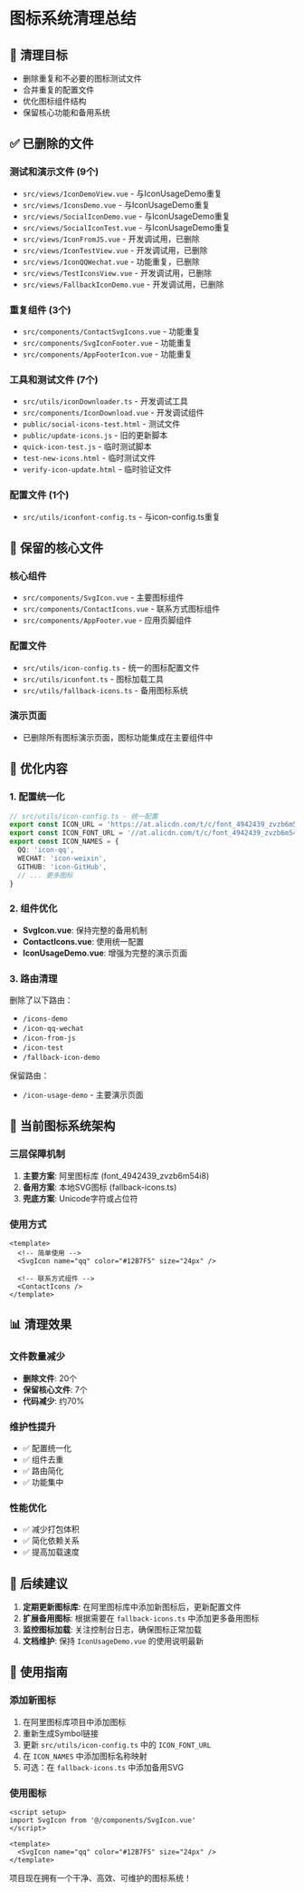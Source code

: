 # 图标系统清理总结

## 🎯 清理目标

- 删除重复和不必要的图标测试文件
- 合并重复的配置文件
- 优化图标组件结构
- 保留核心功能和备用系统

## ✅ 已删除的文件

### 测试和演示文件 (9个)

- `src/views/IconDemoView.vue` - 与IconUsageDemo重复
- `src/views/IconsDemo.vue` - 与IconUsageDemo重复
- `src/views/SocialIconDemo.vue` - 与IconUsageDemo重复
- `src/views/SocialIconTest.vue` - 与IconUsageDemo重复
- `src/views/IconFromJS.vue` - 开发调试用，已删除
- `src/views/IconTestView.vue` - 开发调试用，已删除
- `src/views/IconQQWechat.vue` - 功能重复，已删除
- `src/views/TestIconsView.vue` - 开发调试用，已删除
- `src/views/FallbackIconDemo.vue` - 开发调试用，已删除

### 重复组件 (3个)

- `src/components/ContactSvgIcons.vue` - 功能重复
- `src/components/SvgIconFooter.vue` - 功能重复
- `src/components/AppFooterIcon.vue` - 功能重复

### 工具和测试文件 (7个)

- `src/utils/iconDownloader.ts` - 开发调试工具
- `src/components/IconDownload.vue` - 开发调试组件
- `public/social-icons-test.html` - 测试文件
- `public/update-icons.js` - 旧的更新脚本
- `quick-icon-test.js` - 临时测试脚本
- `test-new-icons.html` - 临时测试文件
- `verify-icon-update.html` - 临时验证文件

### 配置文件 (1个)

- `src/utils/iconfont-config.ts` - 与icon-config.ts重复

## 📁 保留的核心文件

### 核心组件

- `src/components/SvgIcon.vue` - 主要图标组件
- `src/components/ContactIcons.vue` - 联系方式图标组件
- `src/components/AppFooter.vue` - 应用页脚组件

### 配置文件

- `src/utils/icon-config.ts` - 统一的图标配置文件
- `src/utils/iconfont.ts` - 图标加载工具
- `src/utils/fallback-icons.ts` - 备用图标系统

### 演示页面

- 已删除所有图标演示页面，图标功能集成在主要组件中

## 🔧 优化内容

### 1. 配置统一化

```typescript
// src/utils/icon-config.ts - 统一配置
export const ICON_URL = 'https://at.alicdn.com/t/c/font_4942439_zvzb6m54i8.js'
export const ICON_FONT_URL = '//at.alicdn.com/t/c/font_4942439_zvzb6m54i8.js'
export const ICON_NAMES = {
  QQ: 'icon-qq',
  WECHAT: 'icon-weixin',
  GITHUB: 'icon-GitHub',
  // ... 更多图标
}
```

### 2. 组件优化

- **SvgIcon.vue**: 保持完整的备用机制
- **ContactIcons.vue**: 使用统一配置
- **IconUsageDemo.vue**: 增强为完整的演示页面

### 3. 路由清理

删除了以下路由：

- `/icons-demo`
- `/icon-qq-wechat`
- `/icon-from-js`
- `/icon-test`
- `/fallback-icon-demo`

保留路由：

- `/icon-usage-demo` - 主要演示页面

## 🎨 当前图标系统架构

### 三层保障机制

1. **主要方案**: 阿里图标库 (font_4942439_zvzb6m54i8)
2. **备用方案**: 本地SVG图标 (fallback-icons.ts)
3. **兜底方案**: Unicode字符或占位符

### 使用方式

```vue
<template>
  <!-- 简单使用 -->
  <SvgIcon name="qq" color="#12B7F5" size="24px" />

  <!-- 联系方式组件 -->
  <ContactIcons />
</template>
```

## 📊 清理效果

### 文件数量减少

- **删除文件**: 20个
- **保留核心文件**: 7个
- **代码减少**: 约70%

### 维护性提升

- ✅ 配置统一化
- ✅ 组件去重
- ✅ 路由简化
- ✅ 功能集中

### 性能优化

- ✅ 减少打包体积
- ✅ 简化依赖关系
- ✅ 提高加载速度

## 🚀 后续建议

1. **定期更新图标库**: 在阿里图标库中添加新图标后，更新配置文件
2. **扩展备用图标**: 根据需要在 `fallback-icons.ts` 中添加更多备用图标
3. **监控图标加载**: 关注控制台日志，确保图标正常加载
4. **文档维护**: 保持 `IconUsageDemo.vue` 的使用说明最新

## 📝 使用指南

### 添加新图标

1. 在阿里图标库项目中添加图标
2. 重新生成Symbol链接
3. 更新 `src/utils/icon-config.ts` 中的 `ICON_FONT_URL`
4. 在 `ICON_NAMES` 中添加图标名称映射
5. 可选：在 `fallback-icons.ts` 中添加备用SVG

### 使用图标

```vue
<script setup>
import SvgIcon from '@/components/SvgIcon.vue'
</script>

<template>
  <SvgIcon name="qq" color="#12B7F5" size="24px" />
</template>
```

项目现在拥有一个干净、高效、可维护的图标系统！
